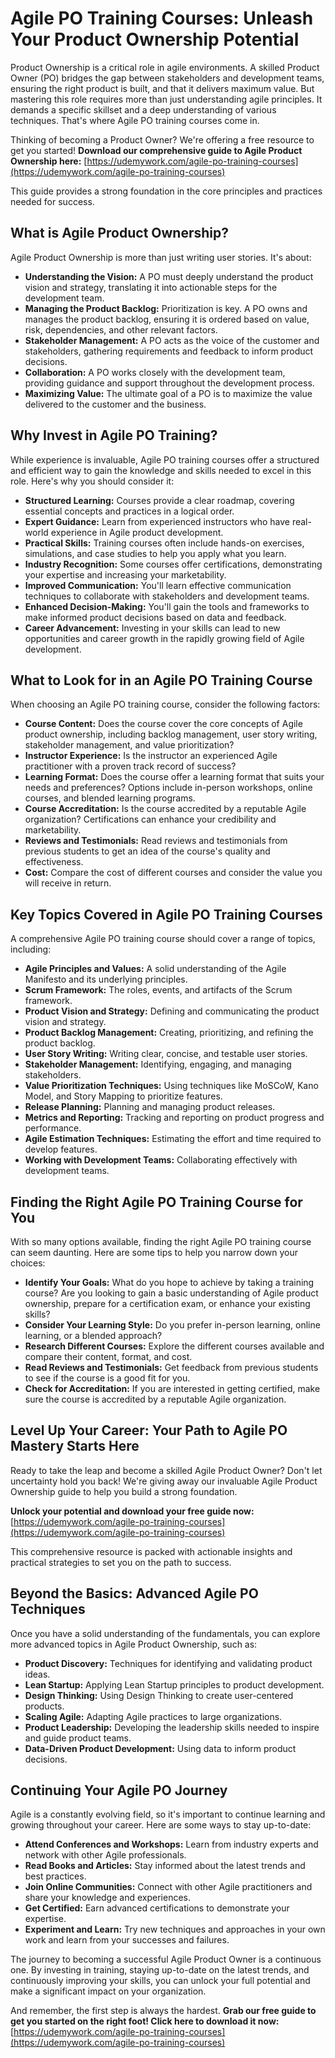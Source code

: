 # Agile PO Training Courses: Unleash Your Product Ownership Potential

Product Ownership is a critical role in agile environments. A skilled Product Owner (PO) bridges the gap between stakeholders and development teams, ensuring the right product is built, and that it delivers maximum value.  But mastering this role requires more than just understanding agile principles. It demands a specific skillset and a deep understanding of various techniques. That's where Agile PO training courses come in.

Thinking of becoming a Product Owner? We're offering a free resource to get you started! **Download our comprehensive guide to Agile Product Ownership here:** [https://udemywork.com/agile-po-training-courses](https://udemywork.com/agile-po-training-courses)

This guide provides a strong foundation in the core principles and practices needed for success.

## What is Agile Product Ownership?

Agile Product Ownership is more than just writing user stories. It's about:

*   **Understanding the Vision:**  A PO must deeply understand the product vision and strategy, translating it into actionable steps for the development team.
*   **Managing the Product Backlog:**  Prioritization is key. A PO owns and manages the product backlog, ensuring it is ordered based on value, risk, dependencies, and other relevant factors.
*   **Stakeholder Management:**  A PO acts as the voice of the customer and stakeholders, gathering requirements and feedback to inform product decisions.
*   **Collaboration:**  A PO works closely with the development team, providing guidance and support throughout the development process.
*   **Maximizing Value:**  The ultimate goal of a PO is to maximize the value delivered to the customer and the business.

## Why Invest in Agile PO Training?

While experience is invaluable, Agile PO training courses offer a structured and efficient way to gain the knowledge and skills needed to excel in this role. Here's why you should consider it:

*   **Structured Learning:** Courses provide a clear roadmap, covering essential concepts and practices in a logical order.
*   **Expert Guidance:**  Learn from experienced instructors who have real-world experience in Agile product development.
*   **Practical Skills:**  Training courses often include hands-on exercises, simulations, and case studies to help you apply what you learn.
*   **Industry Recognition:** Some courses offer certifications, demonstrating your expertise and increasing your marketability.
*   **Improved Communication:** You'll learn effective communication techniques to collaborate with stakeholders and development teams.
*   **Enhanced Decision-Making:** You'll gain the tools and frameworks to make informed product decisions based on data and feedback.
*   **Career Advancement:**  Investing in your skills can lead to new opportunities and career growth in the rapidly growing field of Agile development.

## What to Look for in an Agile PO Training Course

When choosing an Agile PO training course, consider the following factors:

*   **Course Content:**  Does the course cover the core concepts of Agile product ownership, including backlog management, user story writing, stakeholder management, and value prioritization?
*   **Instructor Experience:**  Is the instructor an experienced Agile practitioner with a proven track record of success?
*   **Learning Format:**  Does the course offer a learning format that suits your needs and preferences? Options include in-person workshops, online courses, and blended learning programs.
*   **Course Accreditation:**  Is the course accredited by a reputable Agile organization? Certifications can enhance your credibility and marketability.
*   **Reviews and Testimonials:**  Read reviews and testimonials from previous students to get an idea of the course's quality and effectiveness.
*   **Cost:**  Compare the cost of different courses and consider the value you will receive in return.

## Key Topics Covered in Agile PO Training Courses

A comprehensive Agile PO training course should cover a range of topics, including:

*   **Agile Principles and Values:** A solid understanding of the Agile Manifesto and its underlying principles.
*   **Scrum Framework:** The roles, events, and artifacts of the Scrum framework.
*   **Product Vision and Strategy:** Defining and communicating the product vision and strategy.
*   **Product Backlog Management:** Creating, prioritizing, and refining the product backlog.
*   **User Story Writing:** Writing clear, concise, and testable user stories.
*   **Stakeholder Management:** Identifying, engaging, and managing stakeholders.
*   **Value Prioritization Techniques:** Using techniques like MoSCoW, Kano Model, and Story Mapping to prioritize features.
*   **Release Planning:** Planning and managing product releases.
*   **Metrics and Reporting:** Tracking and reporting on product progress and performance.
*   **Agile Estimation Techniques:** Estimating the effort and time required to develop features.
*   **Working with Development Teams:** Collaborating effectively with development teams.

## Finding the Right Agile PO Training Course for You

With so many options available, finding the right Agile PO training course can seem daunting. Here are some tips to help you narrow down your choices:

*   **Identify Your Goals:**  What do you hope to achieve by taking a training course? Are you looking to gain a basic understanding of Agile product ownership, prepare for a certification exam, or enhance your existing skills?
*   **Consider Your Learning Style:** Do you prefer in-person learning, online learning, or a blended approach?
*   **Research Different Courses:**  Explore the different courses available and compare their content, format, and cost.
*   **Read Reviews and Testimonials:**  Get feedback from previous students to see if the course is a good fit for you.
*   **Check for Accreditation:**  If you are interested in getting certified, make sure the course is accredited by a reputable Agile organization.

## Level Up Your Career: Your Path to Agile PO Mastery Starts Here

Ready to take the leap and become a skilled Agile Product Owner? Don't let uncertainty hold you back! We're giving away our invaluable Agile Product Ownership guide to help you build a strong foundation.

**Unlock your potential and download your free guide now:** [https://udemywork.com/agile-po-training-courses](https://udemywork.com/agile-po-training-courses)

This comprehensive resource is packed with actionable insights and practical strategies to set you on the path to success.

## Beyond the Basics: Advanced Agile PO Techniques

Once you have a solid understanding of the fundamentals, you can explore more advanced topics in Agile Product Ownership, such as:

*   **Product Discovery:**  Techniques for identifying and validating product ideas.
*   **Lean Startup:** Applying Lean Startup principles to product development.
*   **Design Thinking:** Using Design Thinking to create user-centered products.
*   **Scaling Agile:**  Adapting Agile practices to large organizations.
*   **Product Leadership:**  Developing the leadership skills needed to inspire and guide product teams.
*   **Data-Driven Product Development:**  Using data to inform product decisions.

##  Continuing Your Agile PO Journey

Agile is a constantly evolving field, so it's important to continue learning and growing throughout your career.  Here are some ways to stay up-to-date:

*   **Attend Conferences and Workshops:**  Learn from industry experts and network with other Agile professionals.
*   **Read Books and Articles:**  Stay informed about the latest trends and best practices.
*   **Join Online Communities:**  Connect with other Agile practitioners and share your knowledge and experiences.
*   **Get Certified:**  Earn advanced certifications to demonstrate your expertise.
*   **Experiment and Learn:**  Try new techniques and approaches in your own work and learn from your successes and failures.

The journey to becoming a successful Agile Product Owner is a continuous one. By investing in training, staying up-to-date on the latest trends, and continuously improving your skills, you can unlock your full potential and make a significant impact on your organization.

And remember, the first step is always the hardest.  **Grab our free guide to get you started on the right foot! Click here to download it now:** [https://udemywork.com/agile-po-training-courses](https://udemywork.com/agile-po-training-courses)

